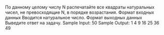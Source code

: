 По данному целому числу N распечатайте все квадраты натуральных чисел, не превосходящие N, в порядке возрастания.
Формат входных данных
Вводится натуральное число.
Формат выходных данных
Выведите ответ на задачу.
Sample Input:
50
Sample Output:
1 4 9 16 25 36 49